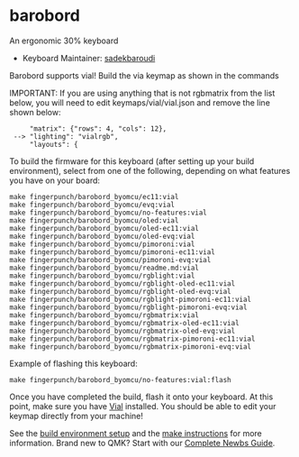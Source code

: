 # barobord

An ergonomic 30% keyboard

* Keyboard Maintainer: [sadekbaroudi](https://github.com/sadekbaroudi)

Barobord supports vial! Build the via keymap as shown in the commands

IMPORTANT: If you are using anything that is not rgbmatrix from the list below, you will need to edit keymaps/vial/vial.json and remove the line shown below:
```
     "matrix": {"rows": 4, "cols": 12},
 --> "lighting": "vialrgb",
     "layouts": {
```

To build the firmware for this keyboard (after setting up your build environment), select from one of the following, depending on what features you have on your board:

    make fingerpunch/barobord_byomcu/ec11:vial
    make fingerpunch/barobord_byomcu/evq:vial
    make fingerpunch/barobord_byomcu/no-features:vial
    make fingerpunch/barobord_byomcu/oled:vial
    make fingerpunch/barobord_byomcu/oled-ec11:vial
    make fingerpunch/barobord_byomcu/oled-evq:vial
    make fingerpunch/barobord_byomcu/pimoroni:vial
    make fingerpunch/barobord_byomcu/pimoroni-ec11:vial
    make fingerpunch/barobord_byomcu/pimoroni-evq:vial
    make fingerpunch/barobord_byomcu/readme.md:vial
    make fingerpunch/barobord_byomcu/rgblight:vial
    make fingerpunch/barobord_byomcu/rgblight-oled-ec11:vial
    make fingerpunch/barobord_byomcu/rgblight-oled-evq:vial
    make fingerpunch/barobord_byomcu/rgblight-pimoroni-ec11:vial
    make fingerpunch/barobord_byomcu/rgblight-pimoroni-evq:vial
    make fingerpunch/barobord_byomcu/rgbmatrix:vial
    make fingerpunch/barobord_byomcu/rgbmatrix-oled-ec11:vial
    make fingerpunch/barobord_byomcu/rgbmatrix-oled-evq:vial
    make fingerpunch/barobord_byomcu/rgbmatrix-pimoroni-ec11:vial
    make fingerpunch/barobord_byomcu/rgbmatrix-pimoroni-evq:vial

Example of flashing this keyboard:

    make fingerpunch/barobord_byomcu/no-features:vial:flash


Once you have completed the build, flash it onto your keyboard. At this point, make sure you have [Vial](https://get.vial.today/) installed. You should be able to edit your keymap directly from your machine!

See the [build environment setup](https://docs.qmk.fm/#/getting_started_build_tools) and the [make instructions](https://docs.qmk.fm/#/getting_started_make_guide) for more information. Brand new to QMK? Start with our [Complete Newbs Guide](https://docs.qmk.fm/#/newbs).
